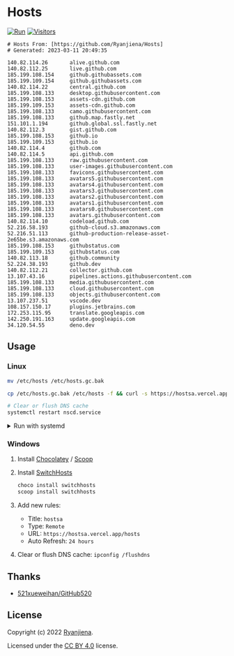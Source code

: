 # Hosts

[![Run](https://github.com/Ryanjiena/Hosts/actions/workflows/run.yml/badge.svg)](https://github.com/Ryanjiena/Hosts/actions/workflows/run.yml) [![Visitors](https://komarev.com/ghpvc/?username=ryanjiena&color=brightgreen&style=flat&label=Visitors)](https://github.com/Ryanjiena/Ryanjiena)

<!-- hosts start -->

```
# Hosts From: [https://github.com/Ryanjiena/Hosts]
# Generated: 2023-03-11 20:49:35

140.82.114.26		alive.github.com
140.82.112.25		live.github.com
185.199.108.154		github.githubassets.com
185.199.109.154		github.githubassets.com
140.82.114.22		central.github.com
185.199.108.133		desktop.githubusercontent.com
185.199.108.153		assets-cdn.github.com
185.199.109.153		assets-cdn.github.com
185.199.108.133		camo.githubusercontent.com
185.199.108.133		github.map.fastly.net
151.101.1.194		github.global.ssl.fastly.net
140.82.112.3		gist.github.com
185.199.108.153		github.io
185.199.109.153		github.io
140.82.114.4		github.com
140.82.114.5		api.github.com
185.199.108.133		raw.githubusercontent.com
185.199.108.133		user-images.githubusercontent.com
185.199.108.133		favicons.githubusercontent.com
185.199.108.133		avatars5.githubusercontent.com
185.199.108.133		avatars4.githubusercontent.com
185.199.108.133		avatars3.githubusercontent.com
185.199.108.133		avatars2.githubusercontent.com
185.199.108.133		avatars1.githubusercontent.com
185.199.108.133		avatars0.githubusercontent.com
185.199.108.133		avatars.githubusercontent.com
140.82.114.10		codeload.github.com
52.216.58.193		github-cloud.s3.amazonaws.com
52.216.51.113		github-production-release-asset-2e65be.s3.amazonaws.com
185.199.108.153		githubstatus.com
185.199.109.153		githubstatus.com
140.82.113.18		github.community
52.224.38.193		github.dev
140.82.112.21		collector.github.com
13.107.43.16		pipelines.actions.githubusercontent.com
185.199.108.133		media.githubusercontent.com
185.199.108.133		cloud.githubusercontent.com
185.199.108.133		objects.githubusercontent.com
13.107.237.51		vscode.dev
108.157.150.17		plugins.jetbrains.com
172.253.115.95		translate.googleapis.com
142.250.191.163		update.googleapis.com
34.120.54.55		deno.dev
```

<!-- hosts end -->

## Usage

### Linux

```bash
mv /etc/hosts /etc/hosts.gc.bak

cp /etc/hosts.gc.bak /etc/hosts -f && curl -s https://hostsa.vercel.app/hosts | sudo tee -a /etc/hosts

# Clear or flush DNS cache
systemctl restart nscd.service
```

<details>
<summary>Run with systemd</summary>

```bash
#!/usr/bin/env bash
current_dir=$(cd -P -- "$(dirname -- "$0")" && pwd -P)
service="update_hosts"

mv /etc/hosts /etc/hosts.gc.bak

cat <<EOF > ${current_dir}/${service}.sh
#!/usr/bin/env bash
cp /etc/hosts.gc.bak /etc/hosts -f && curl -s https://hostsa.vercel.app/hosts | sudo tee -a /etc/hosts

EOF

chmod u+x ${current_dir}/${service}.sh

cat <<EOF > /etc/systemd/system/${service}.service
[Unit]
Description=Update hosts

[Service]
ExecStart=${current_dir}/${service}.sh

[Install]
WantedBy=default.target

EOF

systemctl start ${service}
systemctl enable ${service}
# systemctl stop ${service}
# systemctl disable ${service}
```

</details>

### Windows

1. Install [Chocolatey](https://chocolatey.org/install) / [Scoop](https://scoop.sh/)

2. Install [SwitchHosts](https://github.com/oldj/SwitchHosts)

   ```powershell
   choco install switchhosts
   scoop install switchhosts
   ```

3. Add new rules:

   - Title: `hostsa`
   - Type: `Remote`
   - URL: `https://hostsa.vercel.app/hosts`
   - Auto Refresh: `24 hours`

4. Clear or flush DNS cache: `ipconfig /flushdns`

## Thanks

- [521xueweihan/GitHub520](https://github.com/521xueweihan/GitHub520)

## License

Copyright (c) 2022 [Ryanjiena](https://github.com/Ryanjiena).

Licensed under the [CC BY 4.0](https://creativecommons.org/licenses/by/4.0/) license.
